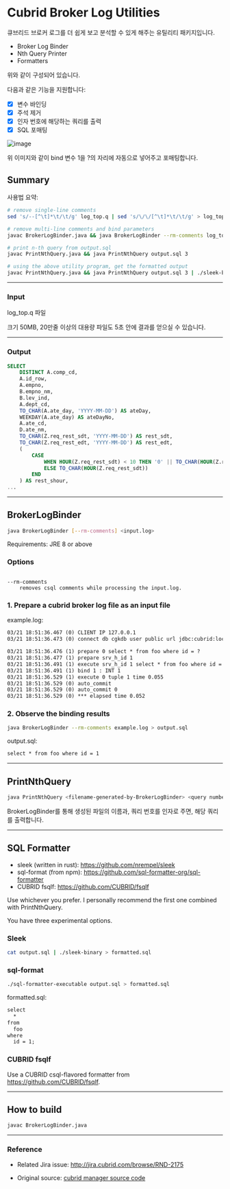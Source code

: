 # Cubrid Broker Log Utilities

큐브리드 브로커 로그를 더 쉽게 보고 분석할 수 있게 해주는 유틸리티 패키지입니다.

- Broker Log Binder
- Nth Query Printer
- Formatters

위와 같이 구성되어 있습니다.

다음과 같은 기능을 지원합니다:

- [x] 변수 바인딩
- [x] 주석 제거
- [x] 인자 번호에 해당하는 쿼리를 출력
- [x] SQL 포매팅

![image](https://github.com/vimkim/cubrid-broker-log-binder/assets/18080546/99395e8a-12ff-47bb-9f21-369798c61f10)

위 이미지와 같이 bind 변수 1을 ?의 자리에 자동으로 넣어주고 포매팅합니다.

## Summary

사용법 요약:

```sh
# remove single-line comments
sed 's/--[^\t]*\t/\t/g' log_top.q | sed 's/\/\/[^\t]*\t/\t/g' > log_top_wo_comments.q

# remove multi-line comments and bind parameters
javac BrokerLogBinder.java && java BrokerLogBinder --rm-comments log_top_wo_comments.q > output.sql

# print n-th query from output.sql
javac PrintNthQuery.java && java PrintNthQuery output.sql 3

# using the above utility program, get the formatted output
javac PrintNthQuery.java && java PrintNthQuery output.sql 3 | ./sleek-binary
```

---

### Input

log_top.q 파일

크기 50MB, 20만줄 이상의 대용량 파일도 5초 안에 결과를 얻으실 수 있습니다.

---

### Output

```sql
SELECT
    DISTINCT A.comp_cd,
    A.id_row,
    A.empno,
    B.empno_nm,
    B.lev_ind,
    A.dept_cd,
    TO_CHAR(A.ate_day, 'YYYY-MM-DD') AS ateDay,
    WEEKDAY(A.ate_day) AS ateDayNo,
    A.ate_cd,
    D.ate_nm,
    TO_CHAR(Z.req_rest_sdt, 'YYYY-MM-DD') AS rest_sdt,
    TO_CHAR(Z.req_rest_edt, 'YYYY-MM-DD') AS rest_edt,
    (
        CASE
            WHEN HOUR(Z.req_rest_sdt) < 10 THEN '0' || TO_CHAR(HOUR(Z.req_rest_sdt))
            ELSE TO_CHAR(HOUR(Z.req_rest_sdt))
        END
    ) AS rest_shour,
...
```

---

## BrokerLogBinder

```sh
java BrokerLogBinder [--rm-comments] <input.log>
```

Requirements: JRE 8 or above

### Options

```text

--rm-comments
    removes csql comments while processing the input.log.

```

### 1. Prepare a cubrid broker log file as an input file

example.log:

```txt
03/21 18:51:36.467 (0) CLIENT IP 127.0.0.1
03/21 18:51:36.473 (0) connect db cgkdb user public url jdbc:cubrid:localhost:53300:cgkdb:public::?

03/21 18:51:36.476 (1) prepare 0 select * from foo where id = ?
03/21 18:51:36.477 (1) prepare srv_h_id 1
03/21 18:51:36.491 (1) execute srv_h_id 1 select * from foo where id = ?
03/21 18:51:36.491 (1) bind 1 : INT 1
03/21 18:51:36.529 (1) execute 0 tuple 1 time 0.055
03/21 18:51:36.529 (0) auto_commit
03/21 18:51:36.529 (0) auto_commit 0
03/21 18:51:36.529 (0) *** elapsed time 0.052
```

### 2. Observe the binding results

```sh
java BrokerLogBinder --rm-comments example.log > output.sql
```

output.sql:

```txt
select * from foo where id = 1
```

---

## PrintNthQuery

```sh
java PrintNthQuery <filename-generated-by-BrokerLogBinder> <query number>
```

BrokerLogBinder를 통해 생성된 파일의 이름과, 쿼리 번호를 인자로 주면, 해당 쿼리를 출력합니다. 

---

## SQL Formatter

- sleek (written in rust): https://github.com/nrempel/sleek
- sql-format (from npm): https://github.com/sql-formatter-org/sql-formatter
- CUBRID fsqlf: https://github.com/CUBRID/fsqlf

Use whichever you prefer. I personally recommend the first one combined with PrintNthQuery.

You have three experimental options.

### Sleek

```sh
cat output.sql | ./sleek-binary > formatted.sql
```

### sql-format

```sh
./sql-formatter-executable output.sql > formatted.sql
```

formatted.sql:

```txt
select
  *
from
  foo
where
  id = 1;
```

### CUBRID fsqlf

Use a CUBRID csql-flavored formatter from <https://github.com/CUBRID/fsqlf>.

---

## How to build

```sh
javac BrokerLogBinder.java
```

---

### Reference

- Related Jira issue: <http://jira.cubrid.com/browse/RND-2175>

- Original source: [cubrid manager source code](https://github.com/CUBRID/cubrid-manager/blob/develop/com.cubrid.common.ui/src/com/cubrid/common/ui/spi/util/CommonUITool.java#L1247)
